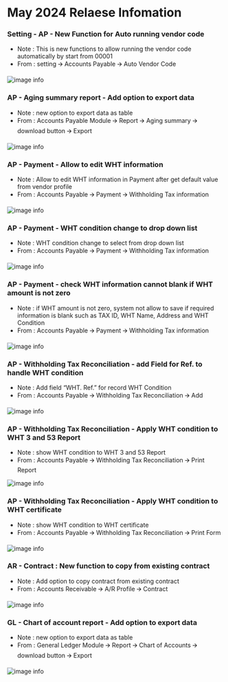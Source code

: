 # May 2024 Relaese Infomation

### Setting - AP - New Function for Auto running vendor code

- Note : This is new functions to allow running the vendor code automatically by start from 00001
- From : setting 🡪 Accounts Payable 🡪 Auto Vendor Code

![image info](_images/may2024/image1.png)

### AP - Aging summary report - Add option to export data

- Note : new option to export data as table
- From : Accounts Payable Module 🡪 Report 🡪 Aging summary 🡪 download button 🡪 Export

![image info](_images/may2024/image2.png)

### AP - Payment - Allow to edit WHT information

- Note : Allow to edit WHT information in Payment after get default value from vendor profile
- From : Accounts Payable 🡪 Payment 🡪 Withholding Tax information

![image info](_images/may2024/image3.png)

### AP - Payment - WHT condition change to drop down list

- Note : WHT condition change to select from drop down list
- From : Accounts Payable 🡪 Payment 🡪 Withholding Tax information

![image info](_images/may2024/image4.png)

### AP - Payment - check WHT information cannot blank if WHT amount is not zero

- Note : if WHT amount is not zero, system not allow to save if required information is blank such as TAX ID, WHT Name, Address and WHT Condition
- From : Accounts Payable 🡪 Payment 🡪 Withholding Tax information

![image info](_images/may2024/image5.png)

### AP - Withholding Tax Reconciliation - add Field for Ref. to handle WHT condition

- Note : Add field “WHT. Ref.” for record WHT Condition
- From : Accounts Payable 🡪 Withholding Tax Reconciliation 🡪 Add

![image info](_images/may2024/image6.png)

### AP - Withholding Tax Reconciliation - Apply WHT condition to WHT 3 and 53 Report

- Note : show WHT condition to WHT 3 and 53 Report
- From : Accounts Payable 🡪 Withholding Tax Reconciliation 🡪 Print Report

![image info](_images/may2024/image7.png)

### AP - Withholding Tax Reconciliation - Apply WHT condition to WHT certificate

- Note : show WHT condition to WHT certificate
- From : Accounts Payable 🡪 Withholding Tax Reconciliation 🡪 Print Form

![image info](_images/may2024/image8.png)

### AR - Contract : New function to copy from existing contract

- Note : Add option to copy contract from existing contract
- From : Accounts Receivable 🡪 A/R Profile 🡪 Contract

![image info](_images/may2024/image9.png)

### GL - Chart of account report - Add option to export data

- Note : new option to export data as table
- From : General Ledger Module 🡪 Report 🡪 Chart of Accounts 🡪 download button 🡪 Export

![image info](_images/may2024/image10.png)
